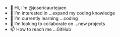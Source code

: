 - 👋 Hi, I’m @josericaurtejaen
- 👀 I’m interested in ...expand my coding knowledge
- 🌱 I’m currently learning ...coding
- 💞️ I’m looking to collaborate on ...new projects
- 📫 How to reach me ...GitHub

<!---
josericaurtejaen/josericaurtejaen is a ✨ special ✨ repository because its `README.md` (this file) appears on your GitHub profile.
You can click the Preview link to take a look at your changes.
--->
